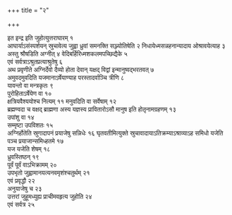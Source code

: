 +++
title = "२"

+++

इत इन्द्र इति जुहोत्युत्तराघारम् १   
आघार्याऽसंस्पर्शयन् स्रुचावेत्य
जुह्वा ध्रुवां समनक्ति सञ्ज्योतिषेति २
निधायेध्मसन्नहनान्यादाय
ओश्रावयेत्याह ३   
अस्तु श्रौषडिति अग्नीत् ४
वेदिबर्हिरिध्मशकलमपच्छिद्यैके
५   
एवं सर्वत्राऽश्रुतप्रत्याश्रुतेषु ६   
अथ प्रवृणीते अग्निर्देवो दैव्यो
होता देवान् यक्षद् विद्वां इन्मानुष्वद्भरतवत् ७   
अमुवदमुवदिति
यजमानाऽर्षेयाण्याह परस्तादर्वाञ्चि त्रीणि ८   
यावन्तो वा
मन्त्रकृतः ९   
पुरोहिताऽर्षेयेण वा १०   
क्षत्रियवैश्ययोश्च नित्यम् ११
मनुवदिति वा सर्वेषाम् १२   
ब्रह्मण्वदा च वक्षद् ब्राह्मणा अस्य यज्ञस्य
प्रावितारोऽसौ मानुष इति होतृनामग्रहणम् १३   
उपांशु वा १४   
सम्मृष्टा
उपविशतः १५   
अग्निर्होतेति स्रुगादापनं प्रयाजेषु सन्निधेः १६
घृतवतीमित्युक्ते स्रुचावादायाऽतिक्रम्याऽश्राव्याऽह समिधो
यजेति पञ्च प्रयाजान्समिध्हतमे १७   
यज यजेति शेषम् १८   
ध्रुवस्तिष्ठन्
१९   
पूर्वं पूर्वं वाऽभिक्रामम् २०   
उपभृतो जुह्वामानयत्यनवमृशंश्चतुर्थम्
२१   
एवं प्रवृद्धौ २२   
अनुयाजेषु च २३   
उत्तरां जुहूमध्युह्य प्राचीमवहृत्य
जुहोति २४   
एवं सर्वत्र २५   
